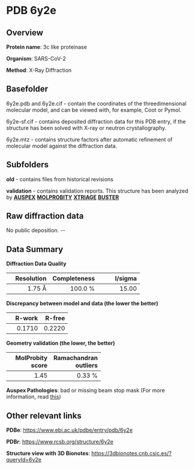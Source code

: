 # PDB 6y2e

## Overview

**Protein name**: 3c like proteinase

**Organism**: SARS-CoV-2

**Method**: X-Ray Diffraction

## Basefolder

6y2e.pdb and 6y2e.cif - contain the coordinates of the threedimensional molecular model, and can be viewed with, for example, Coot or Pymol.

6y2e-sf.cif - contains deposited diffraction data for this PDB entry, if the structure has been solved with X-ray or neutron crystallography.

6y2e.mtz - contains structure factors after automatic refinement of molecular model against the diffraction data.

## Subfolders



**old** - contains files from historical revisions

**validation** - contains validation reports. This structure has been analyzed by [**AUSPEX**](https://github.com/thorn-lab/coronavirus_structural_task_force/tree/master/pdb/3c_like_proteinase/SARS-CoV-2/6y2e/validation/auspex)  [**MOLPROBITY**](https://github.com/thorn-lab/coronavirus_structural_task_force/tree/master/pdb/3c_like_proteinase/SARS-CoV-2/6y2e/validation/molprobity) [**XTRIAGE**](https://github.com/thorn-lab/coronavirus_structural_task_force/blob/master/pdb/3c_like_proteinase/SARS-CoV-2/6y2e/validation/Xtriage_output.log) [**BUSTER**](https://www.globalphasing.com/buster/wiki/index.cgi?Covid19Pdb6Y2E)

## Raw diffraction data

No public deposition. --<br> 

## Data Summary
**Diffraction Data Quality**

|   | Resolution | Completeness| I/sigma |
|---|-------------:|----------------:|--------------:|
|   |1.75 Å|100.0 %|<img width=50/>15.00|

**Discrepancy between model and data (the lower the better)**

|   | **R-work**| **R-free**   
|---|-------------:|----------------:|           
||  0.1710|  0.2220|

**Geometry validation (the lower, the better)**

|   |**MolProbity<br>score**| **Ramachandran<br>outliers** 
|---|-------------:|----------------:|
||  1.45|  0.33 %|

**Auspex Pathologies**: bad or missing beam stop mask (For more information, read [this](https://github.com/thorn-lab/coronavirus_structural_task_force/blob/master/pdb/3c_like_proteinase/SARS-CoV-2/6y2e/validation/auspex/6y2e_auspex_comments.txt))

 



## Other relevant links 
**PDBe**:  https://www.ebi.ac.uk/pdbe/entry/pdb/6y2e
 
**PDBr**: https://www.rcsb.org/structure/6y2e 

**Structure view with 3D Bionotes**: https://3dbionotes.cnb.csic.es/?queryId=6y2e

